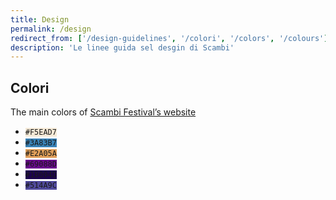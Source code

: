 ```yaml
---
title: Design
permalink: /design
redirect_from: ['/design-guidelines', '/colori', '/colors', '/colours']
description: 'Le linee guida sel desgin di Scambi'
---
```

## Colori

The main colors of [Scambi Festival’s website](https://scambi.org "Scambi")

- <code style='background:#F5EAD7'>#F5EAD7</code>
- <code style='background:#3A83B7'>#3A83B7</code>
- <code style='background:#E2A05A'>#E2A05A</code>
- <code style='background:#69088D'>#69088D</code>
- <code style='background:#1B004D'>#1B004D</code>
- <code style='background:#514A9C'>#514A9C</code>
